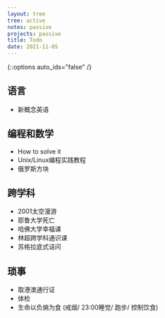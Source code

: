 ```yaml
---
layout: tree
tree: active
notes: passive
projects: passive
title: Todo
date: 2021-11-05
---
```



{::options auto_ids="false" /}


## 语言
* 新概念英语

## 编程和数学
* How to solve it
* Unix/Linux编程实践教程
* 俄罗斯方块

## 跨学科
* 2001太空漫游
* 耶鲁大学死亡
* 哈佛大学幸福课
* 林超跨学科通识课
* 苏格拉底式诘问

## 琐事
* 取港澳通行证
* 体检
* 生命以负熵为食 (戒烟/ 23:00睡觉/ 跑步/ 控制饮食)


